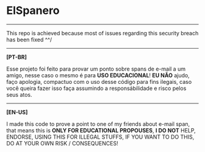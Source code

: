 # ElSpanero

<hr>

This repo is achieved because most of issues regarding this security breach has been fixed ^^/

<hr>


**[PT-BR]**

Esse projeto foi feito para  provar um ponto sobre spans de e-mail a um amigo, nesse caso o mesmo é para **USO EDUCACIONAL**!  **EU NÃO**  ajudo,  faço apologia, compactuo com o uso desse código  para fins ilegais, caso você queira fazer isso faça assumindo a responsábilidade e risco pelos seus atos.

<hr>

**[EN-US]**

I made  this code  to prove a point to  one of my friends  about  e-mail span, that  means this is  **ONLY FOR EDUCATIONAL  PROPOUSES**, **I DO NOT**  HELP,  ENDORSE,  USING  THIS FOR  ILLEGAL STUFFS, IF YOU WANT TO DO THIS, DO AT YOUR OWN RISK / CONSEQUENCES!
